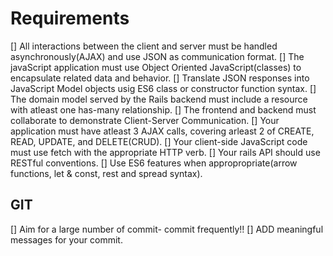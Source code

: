 # Requirements

[] All interactions between the client and server must be handled asynchronously(AJAX) and use JSON as communication format.
[] The javaScript application must use Object Oriented JavaScript(classes) to encapsulate related data and behavior.
[] Translate JSON responses into JavaScript Model objects usig ES6 class or constructor function syntax.
[] The domain model served by the Rails backend must include a resource with atleast one has-many relationship.
[] The frontend and backend must collaborate to demonstrate Client-Server Communication.
[] Your application must have atleast 3 AJAX calls, covering arleast 2 of CREATE, READ, UPDATE, and DELETE(CRUD).
[] Your client-side JavaScript code must use fetch with the appropriate HTTP verb.
[] Your rails API should use RESTful conventions.
[] Use ES6 features when appropropriate(arrow functions, let & const, rest and spread syntax).

## GIT

[] Aim for a large number of commit- commit frequently!!
[] ADD meaningful messages for your commit.
